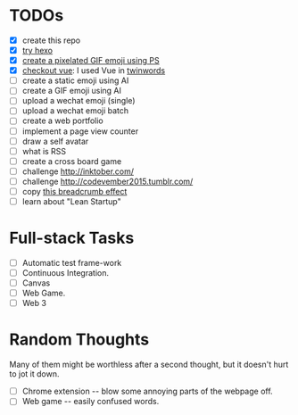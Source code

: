 # TODOs

- [x] create this repo
- [x] [try hexo](http://www.jianshu.com/p/9a6dc76d4ae6)
- [x] [create a pixelated GIF emoji using PS](http://www.jianshu.com/p/e210b8b33864)
- [x] [checkout vue](https://www.jianshu.com/p/7dc870d5f400): I used Vue in [twinwords](https://github.com/lzl124631x/twinwords)
- [ ] create a static emoji using AI
- [ ] create a GIF emoji using AI
- [ ] upload a wechat emoji (single)
- [ ] upload a wechat emoji batch
- [ ] create a web portfolio
- [ ] implement a page view counter
- [ ] draw a self avatar
- [ ] what is RSS
- [ ] create a cross board game
- [ ] challenge http://inktober.com/
- [ ] challenge http://codevember2015.tumblr.com/
- [ ] copy [this breadcrumb effect](https://segmentfault.com/a/1190000002740344#articleHeader7)
- [ ] learn about "Lean Startup"

# Full-stack Tasks
- [ ] Automatic test frame-work
- [ ] Continuous Integration.
- [ ] Canvas
- [ ] Web Game.
- [ ] Web 3

# Random Thoughts
Many of them might be worthless after a second thought, but it doesn't hurt to jot it down.
- [ ] Chrome extension -- blow some annoying parts of the webpage off.
- [ ] Web game -- easily confused words.
